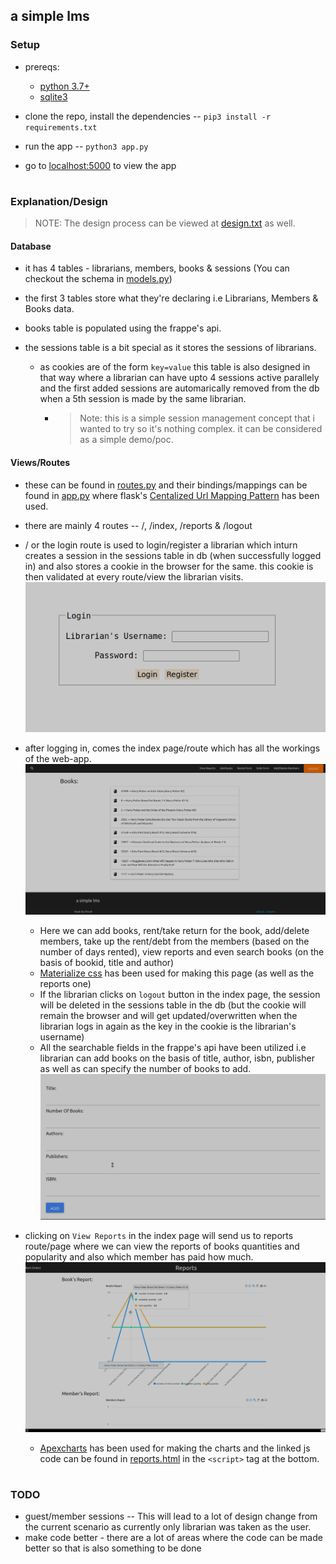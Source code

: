 ## a simple lms

### Setup
- prereqs: 
    - [python 3.7+](https://www.python.org/downloads/)
    - [sqlite3](https://www.sqlite.org/index.html)

- clone the repo, install the dependencies -- `pip3 install -r requirements.txt`

- run the app -- `python3 app.py`

- go to [localhost:5000](http://localhost:5000) to view the app

#

### Explanation/Design

> NOTE: The design process can be viewed at [design.txt](design.txt) as well.

#### Database
- it has 4 tables - librarians, members, books & sessions (You can checkout the schema in [models.py](models.py))

- the first 3 tables store what they're declaring i.e Librarians, Members & Books data.

- books table is populated using the frappe's api.

- the sessions table is a bit special as it stores the sessions of librarians.
    - as cookies are of the form `key=value` this table is also designed in that way where a librarian can have upto 4 sessions active parallely and the first added sessions are automarically removed from the db when a 5th session is made by the same librarian.
        - > Note: this is a simple session management concept that i wanted to try so it's nothing complex. it can be considered as a simple demo/poc.

#### Views/Routes
- these can be found in [routes.py](routes.py) and their bindings/mappings can be found in [app.py](app.py) where flask's [Centalized Url Mapping Pattern](https://flask.palletsprojects.com/en/2.0.x/patterns/lazyloading/#converting-to-centralized-url-map) has been used.

- there are mainly 4 routes -- /, /index, /reports & /logout

- / or the login route is used to login/register a librarian which inturn creates a session in the sessions table in db (when successfully logged in) and also stores a cookie in the browser for the same. this cookie is then validated at every route/view the librarian visits.
![login-page](scshots/login.png)

- after logging in, comes the index page/route which has all the workings of the web-app.
![index-page](scshots/index.png)
    - Here we can add books, rent/take return for the book, add/delete members, take up the rent/debt from the members (based on the number of days rented), view reports and even search books (on the basis of bookid, title and author)
    - [Materialize css](https://materializecss.com/) has been used for making this page (as well as the reports one)
    - If the librarian clicks on `logout` button in the index page, the session will be deleted in the sessions table in the db (but the cookie will remain the browser and will get updated/overwritten when the librarian logs in again as the key in the cookie is the librarian's username)
    - All the searchable fields in the frappe's api have been utilized i.e librarian can add books on the basis of title, author, isbn, publisher as well as can specify the number of books to add.
    ![add-books-form](scshots/bookform.png)

- clicking on `View Reports` in the index page will send us to reports route/page where we can view the reports of books quantities and popularity and also which member has paid how much.
![reports-page](scshots/reports.png)
    - [Apexcharts](https://apexcharts.com/) has been used for making the charts and the linked js code can be found in [reports.html](templates/reports.html) in the `<script>` tag at the bottom.

#

### TODO
- guest/member sessions -- This will lead to a lot of design change from the current scenario as currently only librarian was taken as the user. 
- make code better - there are a lot of areas where the code can be made better so that is also something to be done

